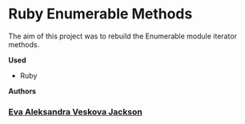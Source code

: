 # Ruby Enumerable Methods

The aim of this project was to rebuild the Enumerable module iterator methods.

**Used**
- Ruby

**Authors**
### [Eva Aleksandra Veskova Jackson](https://github.com/evaveskova/)
